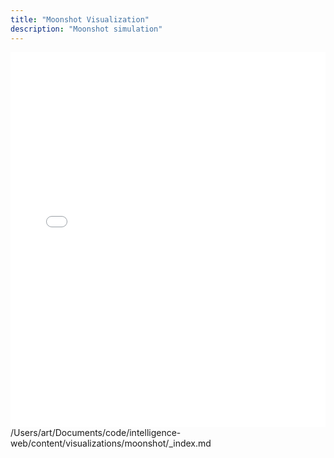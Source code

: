 ```yaml
---
title: "Moonshot Visualization"
description: "Moonshot simulation"
---
```


<iframe src="/vis/moonshot/index.html" width="100%" height="600" frameborder="0"></iframe></content>
<parameter name="filePath">/Users/art/Documents/code/intelligence-web/content/visualizations/moonshot/_index.md
